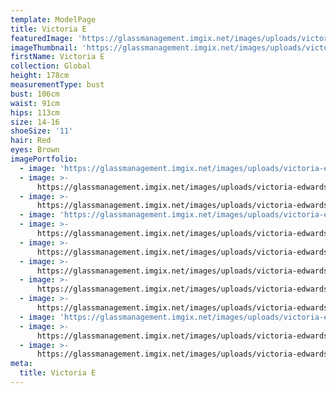 ```yaml
---
template: ModelPage
title: Victoria E
featuredImage: 'https://glassmanagement.imgix.net/images/uploads/victoria-edwards-white.jpg'
imageThumbnail: 'https://glassmanagement.imgix.net/images/uploads/victoria-edwards-c.jpg'
firstName: Victoria E
collection: Global
height: 178cm
measurementType: bust
bust: 106cm
waist: 91cm
hips: 113cm
size: 14-16
shoeSize: '11'
hair: Red
eyes: Brown
imagePortfolio:
  - image: 'https://glassmanagement.imgix.net/images/uploads/victoria-edwards-d.jpg'
  - image: >-
      https://glassmanagement.imgix.net/images/uploads/victoria-edwards-white.jpg
  - image: >-
      https://glassmanagement.imgix.net/images/uploads/victoria-edwards-guitar.jpg
  - image: 'https://glassmanagement.imgix.net/images/uploads/victoria-edwards-a.jpg'
  - image: >-
      https://glassmanagement.imgix.net/images/uploads/victoria-edwards-sydney-2.jpg
  - image: >-
      https://glassmanagement.imgix.net/images/uploads/victoria-edwards-banner-2.jpg
  - image: >-
      https://glassmanagement.imgix.net/images/uploads/victoria-edwards-bell-st-mall-toowoomba-2012.jpg
  - image: >-
      https://glassmanagement.imgix.net/images/uploads/victoria-edwards-full-length.jpg
  - image: >-
      https://glassmanagement.imgix.net/images/uploads/victoria-edwards-twba-ruthven-st-2012.jpg
  - image: 'https://glassmanagement.imgix.net/images/uploads/victoria-edwards-bw-2.jpg'
  - image: >-
      https://glassmanagement.imgix.net/images/uploads/victoria-edwards-tamworth.jpg
  - image: >-
      https://glassmanagement.imgix.net/images/uploads/victoria-edwards-headshot.jpg
meta:
  title: Victoria E
---
```


